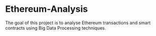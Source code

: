 # Ethereum-Analysis
The goal of this project is to analyse Ethereum transactions and smart contracts using Big Data Processing techniques.
